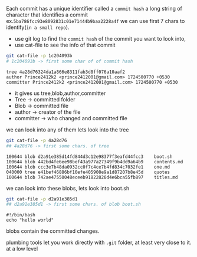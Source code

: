 Each commit has a unique identifier called a `commit hash` a long string of character that identifies a commit ex.`5ba786fcc93e8092831c01e71444b9baa2228a4f` 
we can use first 7 chars to identify(`in a small repo`).

* use git log to find the `commit hash` of the commit you want to look into, 
* use cat-file to see the info of that commit
```bash
git cat-file -p 1c204093b
# 1c204093b -> first some char of of commit hash 
```

```stdout
tree 4a28d76324da1a866e8311fab3d8ff076a10aaf2
author Prince2412k2 <prince2412001@gmail.com> 1724500770 +0530
committer Prince2412k2 <prince2412001@gmail.com> 1724500770 +0530
```

* it gives us tree,blob,author,committer
* Tree -> committed folder
* Blob -> committed file
* author -> creator of the file
* committer -> who changed and committed file

we can look into any of them lets look into the tree
```bash
git cat-file -p 4a28d76
## 4a28d76 -> first some chars. of tree 
```

```stdout
100644 blob d2a91e385d14fd844d3c12e98377f3eafd44fcc3    boot.sh
100644 blob 442bd4fe6ee98bef43a977a27349f9b4dd9a64b9    contents.md
100644 blob ccc3e7b48da0932cc0f7c4ce7b4fd834c7032fe1    one.md
040000 tree e41bef46886bf10efe405908e9a1d87207b8e45d    quotes
100644 blob 742ae47550048eceeb91822826d4e6bca55fb897    titles.md
```

we can look into these blobs, lets look into boot.sh
```bash
git cat-file -p d2a91e385d1
## d2a91e385d1 -> first some chars. of blob boot.sh 
```

```stdout
#!/bin/bash
echo "hello world"
```

blobs contain the committed changes.

plumbing tools let you work directly with `.git` folder, at least very close to it. at a low level